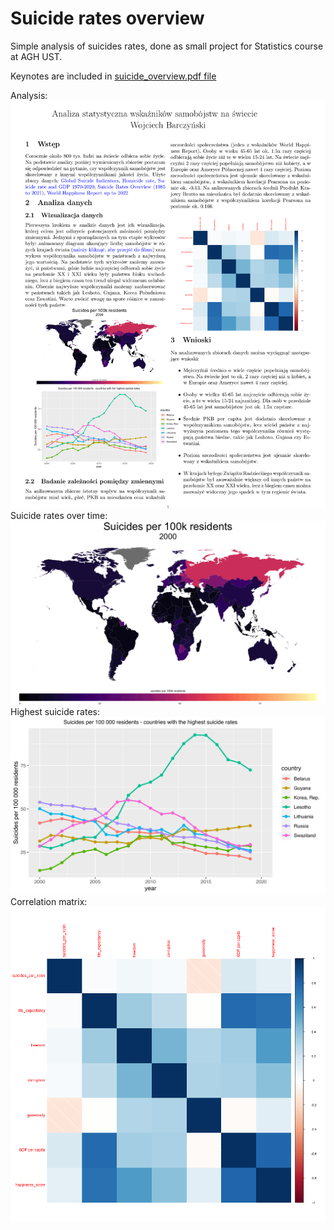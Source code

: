 # Suicide rates overview
Simple analysis of suicides rates, done as small project for Statistics course at AGH UST.

Keynotes are included in [suicide_overview.pdf file](suicide_overview.pdf)

Analysis:
![](./suicide_overview.png)
Suicide rates over time: 
![](./suicides_per_100k_animated/suicides_per_100k_animated.gif)
Highest suicide rates:
![](./graphs/top_suicides_rates.png)
Correlation matrix:
![](./graphs/correlation_matrix.png)